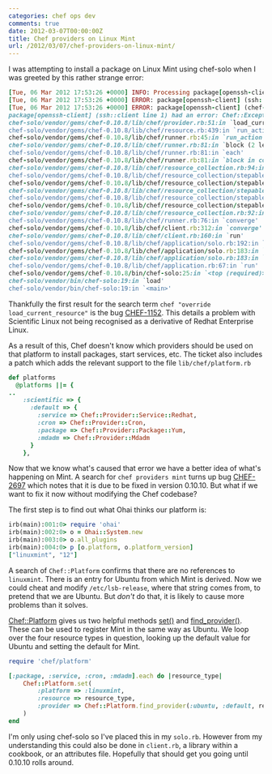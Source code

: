 ```yaml
---
categories: chef ops dev
comments: true
date: 2012-03-07T00:00:00Z
title: Chef providers on Linux Mint
url: /2012/03/07/chef-providers-on-linux-mint/
---
```


I was attempting to install a package on Linux Mint using chef-solo when I was greeted by this rather strange error:

``` ruby
[Tue, 06 Mar 2012 17:53:26 +0000] INFO: Processing package[openssh-client] action install (ssh::client line 1)
[Tue, 06 Mar 2012 17:53:26 +0000] ERROR: package[openssh-client] (ssh::client line 1) has had an error
[Tue, 06 Mar 2012 17:53:26 +0000] ERROR: package[openssh-client] (chef-solo/cookbooks/ssh/recipes/client.rb:1:in `from_file') had an error:
package[openssh-client] (ssh::client line 1) had an error: Chef::Exceptions::Override: You must override load_current_resource in #<Chef::Provider::Package:0x00000003039a00>
chef-solo/vendor/gems/chef-0.10.8/lib/chef/provider.rb:51:in `load_current_resource'
chef-solo/vendor/gems/chef-0.10.8/lib/chef/resource.rb:439:in `run_action'
chef-solo/vendor/gems/chef-0.10.8/lib/chef/runner.rb:45:in `run_action'
chef-solo/vendor/gems/chef-0.10.8/lib/chef/runner.rb:81:in `block (2 levels) in converge'
chef-solo/vendor/gems/chef-0.10.8/lib/chef/runner.rb:81:in `each'
chef-solo/vendor/gems/chef-0.10.8/lib/chef/runner.rb:81:in `block in converge'
chef-solo/vendor/gems/chef-0.10.8/lib/chef/resource_collection.rb:94:in `block in execute_each_resource'
chef-solo/vendor/gems/chef-0.10.8/lib/chef/resource_collection/stepable_iterator.rb:116:in `call'
chef-solo/vendor/gems/chef-0.10.8/lib/chef/resource_collection/stepable_iterator.rb:116:in `call_iterator_block'
chef-solo/vendor/gems/chef-0.10.8/lib/chef/resource_collection/stepable_iterator.rb:85:in `step'
chef-solo/vendor/gems/chef-0.10.8/lib/chef/resource_collection/stepable_iterator.rb:104:in `iterate'
chef-solo/vendor/gems/chef-0.10.8/lib/chef/resource_collection/stepable_iterator.rb:55:in `each_with_index'
chef-solo/vendor/gems/chef-0.10.8/lib/chef/resource_collection.rb:92:in `execute_each_resource'
chef-solo/vendor/gems/chef-0.10.8/lib/chef/runner.rb:76:in `converge'
chef-solo/vendor/gems/chef-0.10.8/lib/chef/client.rb:312:in `converge'
chef-solo/vendor/gems/chef-0.10.8/lib/chef/client.rb:160:in `run'
chef-solo/vendor/gems/chef-0.10.8/lib/chef/application/solo.rb:192:in `block in run_application'
chef-solo/vendor/gems/chef-0.10.8/lib/chef/application/solo.rb:183:in `loop'
chef-solo/vendor/gems/chef-0.10.8/lib/chef/application/solo.rb:183:in `run_application'
chef-solo/vendor/gems/chef-0.10.8/lib/chef/application.rb:67:in `run'
chef-solo/vendor/gems/chef-0.10.8/bin/chef-solo:25:in `<top (required)>'
chef-solo/vendor/bin/chef-solo:19:in `load'
chef-solo/vendor/bin/chef-solo:19:in `<main>'
```

Thankfully the first result for the search term `chef "override load_current_resource"` is the bug [CHEF-1152](http://tickets.opscode.com/browse/CHEF-1152). This details a problem with Scientific Linux not being recognised as a derivative of Redhat Enterprise Linux.

As a result of this, Chef doesn't know which providers should be used on that platform to install packages, start services, etc. The ticket also includes a patch which adds the relevant support to the file `lib/chef/platform.rb`

``` ruby
def platforms
  @platforms ||= {
..
    :scientific => {
      :default => {
        :service => Chef::Provider::Service::Redhat,
        :cron => Chef::Provider::Cron,
        :package => Chef::Provider::Package::Yum,
        :mdadm => Chef::Provider::Mdadm
      }
    },
```

Now that we know what's caused that error we have a better idea of what's happening on Mint. A search for `chef providers mint` turns up bug [CHEF-2697](http://tickets.opscode.com/browse/CHEF-2697) which notes that it is due to be fixed in version 0.10.10. But what if we want to fix it now without modifying the Chef codebase?

The first step is to find out what Ohai thinks our platform is:

``` ruby
irb(main):001:0> require 'ohai'
irb(main):002:0> o = Ohai::System.new
irb(main):003:0> o.all_plugins
irb(main):004:0> p [o.platform, o.platform_version]
["linuxmint", "12"]
```

A search of `Chef::Platform` confirms that there are no references to `linuxmint`. There is an entry for Ubuntu from which Mint is derived. Now we could cheat and modify `/etc/lsb-release`, where that string comes from, to pretend that we are Ubuntu. But *don't* do that, it is likely to cause more problems than it solves.

[Chef::Platform](http://rubydoc.info/gems/chef/0.10.8/Chef/Platform) gives us two helpful methods [set()](http://rubydoc.info/gems/chef/0.10.8/Chef/Platform#set-class_method) and [find_provider()](http://rubydoc.info/gems/chef/0.10.8/Chef/Platform#find_provider-class_method). These can be used to register Mint in the same way as Ubuntu. We loop over the four resource types in question, looking up the default value for Ubuntu and setting the default for Mint.

``` ruby solo.rb
require 'chef/platform'

[:package, :service, :cron, :mdadm].each do |resource_type|
    Chef::Platform.set(
        :platform => :linuxmint,
        :resource => resource_type,
        :provider => Chef::Platform.find_provider(:ubuntu, :default, resource_type)
    )
end
```

I'm only using chef-solo so I've placed this in my `solo.rb`. However from my understanding this could also be done in `client.rb`, a library within a cookbook, or an attributes file. Hopefully that should get you going until 0.10.10 rolls around.
